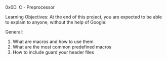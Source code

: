 0x0D. C - Preprocessor

Learning Objectives:
At the end of this project, you are expected to be able to explain to anyone, without the help of Google:

General:
1. What are macros and how to use them
2. What are the most common predefined macros
3. How to include guard your header files
